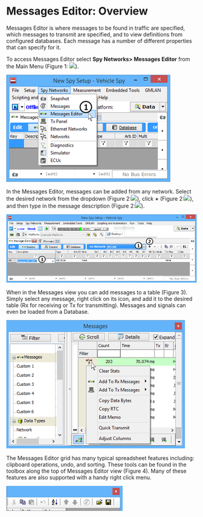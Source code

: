 # Messages Editor: Overview

Messages Editor is where messages to be found in traffic are specified, which messages to transmit are specified, and to view definitions from configured databases. Each message has a number of different properties that can specify for it.

To access Messages Editor select **Spy Networks> Messages Editor** from the Main Menu (Figure 1: ![](https://cdn.intrepidcs.net/support/VehicleSpy/assets/smOne.gif)).

![Figure 1: Messages Editor is opened by clicking Spy Networks > Messages Editor.](../../../.gitbook/assets/spyinmsgseditor.gif)

In the Messages Editor, messages can be added from any network. Select the desired network from the dropdown (Figure 2:![](https://cdn.intrepidcs.net/support/VehicleSpy/assets/smOne.gif)), click **+** (Figure 2:![](https://cdn.intrepidcs.net/support/VehicleSpy/assets/smTwo.gif)), and then type in the message description (Figure 2:![](https://cdn.intrepidcs.net/support/VehicleSpy/assets/smThree.gif)).

![Figure 2: Adding a message to a receiving table in Messages Editor](../../../.gitbook/assets/spyinmsgseditor2.gif)

When in the Messages view you can add messages to a table (Figure 3). Simply select any message, right click on its icon, and add it to the desired table (Rx for receiving or Tx for transmitting). Messages and signals can even be loaded from a Database.

![Figure 3: Adding a message to a table in Messaging.](../../../.gitbook/assets/spyinmsgseditor3.gif)

The Messages Editor grid has many typical spreadsheet features including: clipboard operations, undo, and sorting. These tools can be found in the toolbox along the top of Messages Editor view (Figure 4). Many of these features are also supported with a handy right click menu.

![Figure 4: Message Editor Toolbox](../../../.gitbook/assets/spyinmsgseditor4.gif)
